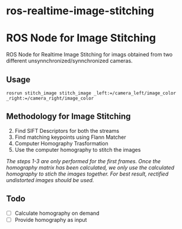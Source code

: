 # ros-realtime-image-stitching
# ROS Node for Image Stitching
ROS Node for Realtime Image Stitching for imags obtained from two different unsynnchronized/synnchronized cameras.

## Usage
```
rosrun stitch_image stitch_image _left:=/camera_left/image_color _right:=/camera_right/image_color
```

## Methodology for Image Stitching
2. Find SIFT Descriptors for both the streams
3. Find matching keypoints using Flann Matcher
4. Computer Homography Trasformation
5. Use the computer homography to stitch the images

_The steps 1-3 are only performed for the first frames. Once the homography matrix has been calculated, we only use the calculated homography to stich the images together. For best result, rectified undistorted images should be used._


## Todo
- [ ] Calculate homography on demand
- [ ] Provide homography as input

